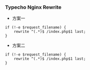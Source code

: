### Typecho Nginx Rewrite

- 方案一
```
if (!-e $request_filename) {
    rewrite ^(.*)$ /index.php$1 last;
}
```

- 方案二
```
if (!-e $request_filename) {
    rewrite ^(.*)$ /index.php$1 last;
}
```